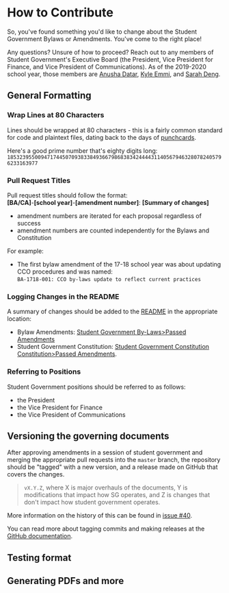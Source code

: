 # How to Contribute

So, you've found something you'd like to change about the Student Government Bylaws or Amendments. You've come to the right place!

Any questions? Unsure of how to proceed? Reach out to any members of Student Government's Executive Board (the President, Vice President for Finance, and Vice President of Communications).
As of the 2019-2020 school year, those members are [Anusha Datar](mailto:anusha.datar@students.olin.edu), [Kyle Emmi](mailto:kyle.emmi@students.olin.edu), and [Sarah Deng](mailto:sarah.deng@students.olin.edu).

## General Formatting

### Wrap Lines at 80 Characters

Lines should be wrapped at 80 characters - this is a fairly common standard for code and plaintext files, dating back to the days of [punchcards](https://softwareengineering.stackexchange.com/questions/148677/why-is-80-characters-the-standard-limit-for-code-width#148678).

Here's a good prime number that's eighty digits long:  
`18532395500947174450709383384936679868383424444311405679463280782405796233163977`

### Pull Request Titles

Pull request titles should follow the format:  
**[BA/CA]**-**[school year]**-**[amendment number]**: **[Summary of changes]**

- amendment numbers are iterated for each proposal regardless of success
- amendment numbers are counted independently for the Bylaws and Constitution

For example:

- The first bylaw amendment of the 17-18 school year was about updating CCO procedures and was named:  
  `BA-1718-001: CCO by-laws update to reflect current practices`

### Logging Changes in the README

A summary of changes should be added to the [README](README.md) in the appropriate location:
- Bylaw Amendments: [Student Government By-Laws>Passed Amendments](https://github.com/olin/studentgovernment#passed-amendments)
- Student Government Constitution: [Student Government Constitution Constitution>Passed Amendments](https://github.com/olin/studentgovernment#student-government-constitution).

### Referring to Positions

Student Government positions should be referred to as follows:

- the President
- the Vice President for Finance
- the Vice President of Communications

## Versioning the governing documents

After approving amendments in a session of student government and merging the appropriate pull requests into the `master` branch, the repository should be "tagged" with a new version, and a release made on GitHub that covers the changes.

> `vX.Y.Z`, where X is major overhauls of the documents, Y is modifications that
> impact how SG operates, and Z is changes that don't impact how student
> government operates.

More information on the history of this can be found in [issue #40](https://github.com/olin/studentgovernment/issues/40).

You can read more about tagging commits and making releases at the [GitHub documentation](https://help.github.com/en/articles/creating-releases).

## Testing format

## Generating PDFs and more
